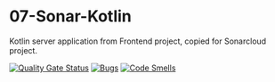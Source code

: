 # 07-Sonar-Kotlin
Kotlin server application from Frontend project, copied for Sonarcloud project.

[![Quality Gate Status](https://sonarcloud.io/api/project_badges/measure?project=AndPust_07-Sonar-Kotlin&metric=alert_status)](https://sonarcloud.io/summary/new_code?id=AndPust_07-Sonar-Kotlin)
[![Bugs](https://sonarcloud.io/api/project_badges/measure?project=AndPust_07-Sonar-Kotlin&metric=bugs)](https://sonarcloud.io/summary/new_code?id=AndPust_07-Sonar-Kotlin)
[![Code Smells](https://sonarcloud.io/api/project_badges/measure?project=AndPust_07-Sonar-Kotlin&metric=code_smells)](https://sonarcloud.io/summary/new_code?id=AndPust_07-Sonar-Kotlin)